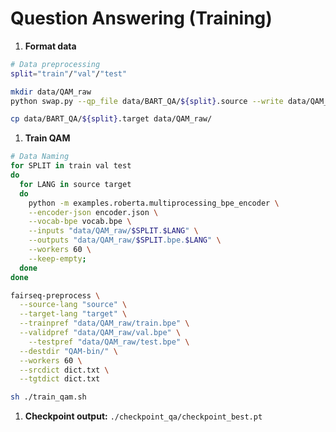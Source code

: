 # Question Answering (Training)

1. **Format data**

```bash
# Data preprocessing
split="train"/"val"/"test"

mkdir data/QAM_raw
python swap.py --qp_file data/BART_QA/${split}.source --write data/QAM_raw/${split}.source

cp data/BART_QA/${split}.target data/QAM_raw/
```

1. **Train QAM**

```bash
# Data Naming
for SPLIT in train val test
do
  for LANG in source target
  do
    python -m examples.roberta.multiprocessing_bpe_encoder \
    --encoder-json encoder.json \
    --vocab-bpe vocab.bpe \
    --inputs "data/QAM_raw/$SPLIT.$LANG" \
    --outputs "data/QAM_raw/$SPLIT.bpe.$LANG" \
    --workers 60 \
    --keep-empty;
  done
done

fairseq-preprocess \
  --source-lang "source" \
  --target-lang "target" \
  --trainpref "data/QAM_raw/train.bpe" \
  --validpref "data/QAM_raw/val.bpe" \
	--testpref "data/QAM_raw/test.bpe" \
  --destdir "QAM-bin/" \
  --workers 60 \
  --srcdict dict.txt \
  --tgtdict dict.txt

sh ./train_qam.sh
```

1. **Checkpoint output:** `./checkpoint_qa/checkpoint_best.pt`